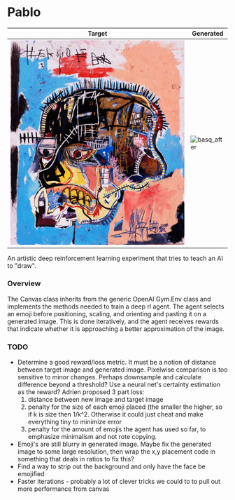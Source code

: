 # Pablo

Target | Generated
--- | ---
![basq_before](images/basquiat_skull.jpg) | ![basq_after](images/basquiat_skull_generated.png)

An artistic deep reinforcement learning experiment that tries to teach an AI to "draw".

### Overview

The Canvas class inherits from the generic OpenAI Gym.Env class and implements the methods needed to train a deep rl agent.  The agent selects an emoji before positioning, scaling, and orienting and pasting it on a generated image.  This is done iteratively, and the agent receives rewards that indicate whether it is approaching a better approximation of the image.

### 

### TODO
* Determine a good reward/loss metric.  It must be a notion of distance between target image and generated image.  Pixelwise comparison is too sensitive to minor changes.  Perhaps downsample and calculate difference beyond a threshold?  Use a neural net's certainty estimation as the reward?  Adrien proposed 3 part loss:
  1. distance between new image and target image
  2. penalty for the size of each emoji placed (the smaller the higher, so if k is size then 1/k^2. Otherwise it could just cheat and make everything tiny to minimize error
  3. penalty for the amount of emojis the agent has used so far, to emphasize minimalism and not rote copying.
* Emoji's are still blurry in generated image.  Maybe fix the generated image to some large resolution, then wrap the x,y placement code in something that deals in ratios to fix this?
* Find a way to strip out the background and only have the face be emojified
* Faster iterations - probably a lot of clever tricks we could to to pull out more performance from canvas
